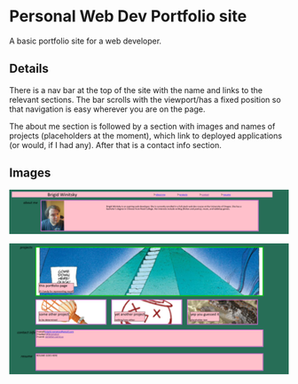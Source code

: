 # Personal Web Dev Portfolio site
A basic portfolio site for a web developer.


## Details
There is a nav bar at the top of the site with the name and links to the relevant sections. The bar scrolls with the viewport/has a fixed position so that navigation is easy wherever you are on the page.

The about me section is followed by a section with images and names of projects (placeholders at the moment), which link to deployed applications (or would, if I had any). After that is a contact info section.


## Images

![A screenshot of the website](Assets\tumblr_d40656835ca2188638e3b79320f25453_ff423e1a_1280.png)

![A screenshot of the website](Assets\tumblr_6bdf1f27176f5b4cb7d42e95da949446_31241a22_1280.png)